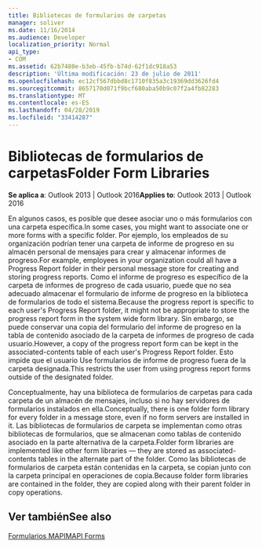 ```yaml
---
title: Bibliotecas de formularios de carpetas
manager: soliver
ms.date: 11/16/2014
ms.audience: Developer
localization_priority: Normal
api_type:
- COM
ms.assetid: 62b7480e-b3eb-45fb-b74d-62f1dc918a53
description: 'Última modificación: 23 de julio de 2011'
ms.openlocfilehash: ec12cf567dbbd8c1710f835a3c19369dd3626fd4
ms.sourcegitcommit: 8657170d071f9bcf680aba50b9c07f2a4fb82283
ms.translationtype: MT
ms.contentlocale: es-ES
ms.lasthandoff: 04/28/2019
ms.locfileid: "33414287"
---
```

# <a name="folder-form-libraries"></a><span data-ttu-id="832d0-103">Bibliotecas de formularios de carpetas</span><span class="sxs-lookup"><span data-stu-id="832d0-103">Folder Form Libraries</span></span>

  
  
<span data-ttu-id="832d0-104">**Se aplica a**: Outlook 2013 | Outlook 2016</span><span class="sxs-lookup"><span data-stu-id="832d0-104">**Applies to**: Outlook 2013 | Outlook 2016</span></span> 
  
<span data-ttu-id="832d0-105">En algunos casos, es posible que desee asociar uno o más formularios con una carpeta específica.</span><span class="sxs-lookup"><span data-stu-id="832d0-105">In some cases, you might want to associate one or more forms with a specific folder.</span></span> <span data-ttu-id="832d0-106">Por ejemplo, los empleados de su organización podrían tener una carpeta de informe de progreso en su almacén personal de mensajes para crear y almacenar informes de progreso.</span><span class="sxs-lookup"><span data-stu-id="832d0-106">For example, employees in your organization could all have a Progress Report folder in their personal message store for creating and storing progress reports.</span></span> <span data-ttu-id="832d0-107">Como el informe de progreso es específico de la carpeta de informes de progreso de cada usuario, puede que no sea adecuado almacenar el formulario de informe de progreso en la biblioteca de formularios de todo el sistema.</span><span class="sxs-lookup"><span data-stu-id="832d0-107">Because the progress report is specific to each user's Progress Report folder, it might not be appropriate to store the progress report form in the system wide form library.</span></span> <span data-ttu-id="832d0-108">Sin embargo, se puede conservar una copia del formulario del informe de progreso en la tabla de contenido asociado de la carpeta de informes de progreso de cada usuario.</span><span class="sxs-lookup"><span data-stu-id="832d0-108">However, a copy of the progress report form can be kept in the associated-contents table of each user's Progress Report folder.</span></span> <span data-ttu-id="832d0-109">Esto impide que el usuario Use formularios de informe de progreso fuera de la carpeta designada.</span><span class="sxs-lookup"><span data-stu-id="832d0-109">This restricts the user from using progress report forms outside of the designated folder.</span></span>
  
<span data-ttu-id="832d0-110">Conceptualmente, hay una biblioteca de formularios de carpetas para cada carpeta de un almacén de mensajes, incluso si no hay servidores de formularios instalados en ella.</span><span class="sxs-lookup"><span data-stu-id="832d0-110">Conceptually, there is one folder form library for every folder in a message store, even if no form servers are installed in it.</span></span> <span data-ttu-id="832d0-111">Las bibliotecas de formularios de carpeta se implementan como otras bibliotecas de formularios, que se almacenan como tablas de contenido asociado en la parte alternativa de la carpeta.</span><span class="sxs-lookup"><span data-stu-id="832d0-111">Folder form libraries are implemented like other form libraries — they are stored as associated-contents tables in the alternate part of the folder.</span></span> <span data-ttu-id="832d0-112">Como las bibliotecas de formularios de carpeta están contenidas en la carpeta, se copian junto con la carpeta principal en operaciones de copia.</span><span class="sxs-lookup"><span data-stu-id="832d0-112">Because folder form libraries are contained in the folder, they are copied along with their parent folder in copy operations.</span></span>
  
## <a name="see-also"></a><span data-ttu-id="832d0-113">Ver también</span><span class="sxs-lookup"><span data-stu-id="832d0-113">See also</span></span>



[<span data-ttu-id="832d0-114">Formularios MAPI</span><span class="sxs-lookup"><span data-stu-id="832d0-114">MAPI Forms</span></span>](mapi-forms.md)

